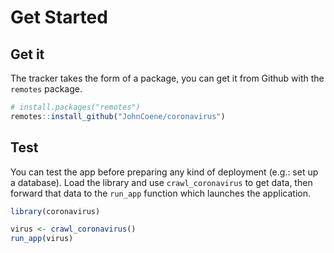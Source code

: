 # Get Started

## Get it

The tracker takes the form of a package, you can get it from Github with the `remotes` package.

``` r
# install.packages("remotes")
remotes::install_github("JohnCoene/coronavirus")
```

## Test

You can test the app before preparing any kind of deployment (e.g.: set up a database). Load the library and use `crawl_coronavirus` to get data, then forward that data to the `run_app` function which launches the application.

```r
library(coronavirus)

virus <- crawl_coronavirus()
run_app(virus)
```
